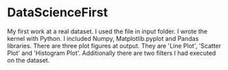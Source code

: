 # DataScienceFirst
My first work at a real dataset. 
I used the file in input folder.
I wrote the kernel with Python. I included Numpy, Matplotlib.pyplot and Pandas libraries.
There are three plot figures at output. They are 'Line Plot', 'Scatter Plot' and 'Histogram Plot'.
Additionally there are two filters I had executed on the dataset.

